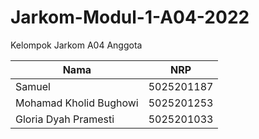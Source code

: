 # Jarkom-Modul-1-A04-2022
Kelompok Jarkom A04
Anggota

|Nama                   |     NRP|
|-----------------------|----------------------|
|Samuel                 |    5025201187|
|Mohamad Kholid Bughowi |    5025201253|
|Gloria Dyah Pramesti   |    5025201033|
